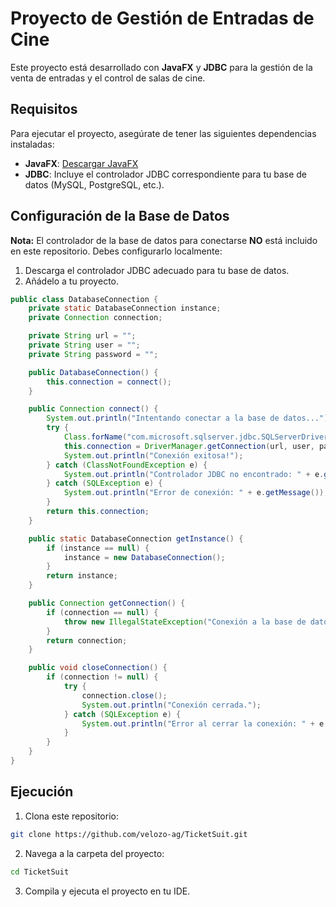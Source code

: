 # Proyecto de Gestión de Entradas de Cine

Este proyecto está desarrollado con **JavaFX** y **JDBC** para la gestión de la venta de entradas y el control de salas de cine.

## Requisitos

Para ejecutar el proyecto, asegúrate de tener las siguientes dependencias instaladas:

- **JavaFX**: [Descargar JavaFX](https://openjfx.io/)
- **JDBC**: Incluye el controlador JDBC correspondiente para tu base de datos (MySQL, PostgreSQL, etc.).

## Configuración de la Base de Datos

**Nota:** El controlador de la base de datos para conectarse **NO** está incluido en este repositorio. Debes configurarlo localmente:

1. Descarga el controlador JDBC adecuado para tu base de datos.
2. Añádelo a tu proyecto.

```java
public class DatabaseConnection {
    private static DatabaseConnection instance;
    private Connection connection;

    private String url = "";
    private String user = "";
    private String password = "";

    public DatabaseConnection() {
        this.connection = connect();
    }

    public Connection connect() {
        System.out.println("Intentando conectar a la base de datos...");
        try {
            Class.forName("com.microsoft.sqlserver.jdbc.SQLServerDriver");
            this.connection = DriverManager.getConnection(url, user, password);
            System.out.println("Conexión exitosa!");
        } catch (ClassNotFoundException e) {
            System.out.println("Controlador JDBC no encontrado: " + e.getMessage());
        } catch (SQLException e) {
            System.out.println("Error de conexión: " + e.getMessage());
        }
        return this.connection;
    }

    public static DatabaseConnection getInstance() {
        if (instance == null) {
            instance = new DatabaseConnection();
        }
        return instance;
    }

    public Connection getConnection() {
        if (connection == null) {
            throw new IllegalStateException("Conexión a la base de datos no está establecida.");
        }
        return connection;
    }

    public void closeConnection() {
        if (connection != null) {
            try {
                connection.close();
                System.out.println("Conexión cerrada.");
            } catch (SQLException e) {
                System.out.println("Error al cerrar la conexión: " + e.getMessage());
            }
        }
    }
}
```

## Ejecución

1. Clona este repositorio:
```bash
git clone https://github.com/velozo-ag/TicketSuit.git
```

2. Navega a la carpeta del proyecto:
```bash
cd TicketSuit
```

3. Compila y ejecuta el proyecto en tu IDE.
